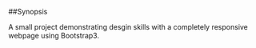 ##Synopsis

A small project demonstrating desgin skills with a completely responsive webpage using Bootstrap3.
